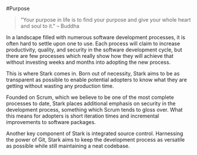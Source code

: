#Purpose
>"Your purpose in life is to find your purpose and give your whole heart and soul to it." – Buddha

In a landscape filled with numerous software development processes, it is often hard to settle upon one to use. Each process will claim to increase productivity, quality, and security in the software development cycle, but there are few processes which really show how they will achieve that without investing weeks and months into adopting the new process.

This is where Stark comes in. Born out of necessity, Stark aims to be as transparent as possible to enable potential adopters to know what they are getting without wasting any production time.

Founded on Scrum, which we believe to be one of the most complete processes to date, Stark places additional emphasis on security in the development process, something which Scrum tends to gloss over. What this means for adopters is short iteration times and incremental improvements to software packages.

Another key component of Stark is integrated source control. Harnessing the power of Git, Stark aims to keep the development process as versatile as possible while still maintaining a neat codebase.